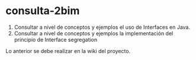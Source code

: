 # consulta-2bim

1. Consultar a nivel de conceptos y ejemplos el uso de Interfaces en Java.
2. Consultar a nivel de conceptos y ejemplos la implementación del principio de Interface segregation

Lo anterior se debe realizar en la wiki del proyecto.
